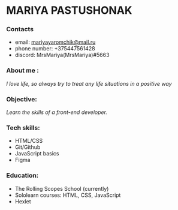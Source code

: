 # MARIYA PASTUSHONAK # 

### Contacts ###
* email: mariyayaromchik@mail.ru
* phone number: +375447561428
* discord: MrsMariya(MrsMariya)#5663

### About me : ###
_I love life, so always try to treat any life situations in a positive way_

### Objective: ###
_Learn the skills of a front-end developer._

### Tech skills: ###
* HTML/CSS
* Git/Github
* JavaScript basics
* Figma

### Education: ###
* The Rolling Scopes School (currently)
* Sololearn courses: HTML, CSS, JavaScript
* Hexlet

